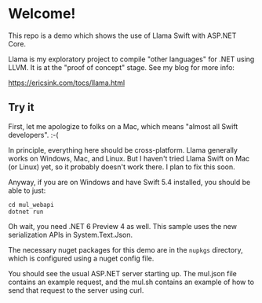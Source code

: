 # Welcome!

This repo is a demo which shows the use of Llama Swift
with ASP.NET Core.

Llama is my exploratory project to compile "other languages"
for .NET using LLVM.  It is at the "proof of concept"
stage.  See my blog for more info:

https://ericsink.com/tocs/llama.html

## Try it

First, let me apologize to folks on a Mac, which means
"almost all Swift developers".  :-(

In principle, everything here should be cross-platform.
Llama generally works on Windows, Mac, and Linux.
But I haven't tried Llama Swift on Mac (or Linux) yet, so it
probably doesn't work there.  I plan to fix this soon.

Anyway, if you are on Windows and have Swift 5.4 installed,
you should be able to just:

```
cd mul_webapi
dotnet run
```

Oh wait, you need .NET 6 Preview 4 as well.  This sample
uses the new serialization APIs in System.Text.Json.

The necessary nuget packages for
this demo are in the `nupkgs` directory, which is configured
using a nuget config file.

You should see the usual ASP.NET server starting up.
The mul.json file contains an example request, and the mul.sh
contains an example of how to send that request to the server
using curl.


